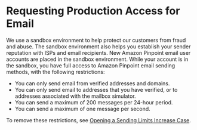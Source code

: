 # Requesting Production Access for Email<a name="channels-email-setup-production-access"></a>

We use a sandbox environment to help protect our customers from fraud and abuse\. The sandbox environment also helps you establish your sender reputation with ISPs and email recipients\. New Amazon Pinpoint email user accounts are placed in the sandbox environment\. While your account is in the sandbox, you have full access to Amazon Pinpoint email sending methods, with the following restrictions: 
+ You can only send email from verified addresses and domains\.
+ You can only send email to addresses that you have verified, or to addresses associated with the mailbox simulator\.
+ You can send a maximum of 200 messages per 24\-hour period\.
+ You can send a maximum of one message per second\.

To remove these restrictions, see [Opening a Sending Limits Increase Case](channels-email-manage-limits.md#channels-email-manage-limits-increase-case)\.